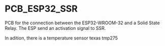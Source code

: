 # PCB_ESP32_SSR
PCB for the connection between the ESP32-WROOM-32 and a Solid State Relay. The ESP send an activation signal to SSR.


In adition, there is a temperature sensor texas tmp275
